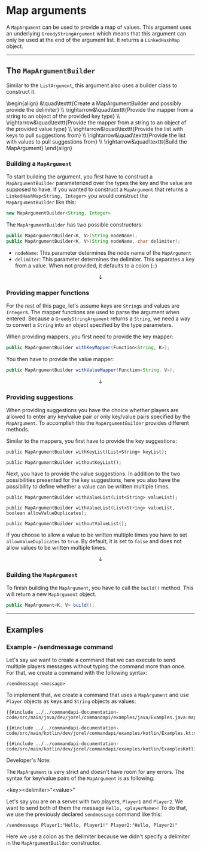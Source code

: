 # Map arguments

A `MapArgument` can be used to provide a map of values. This argument uses an underlying `GreedyStringArgument` which means that this argument can only be used at the end of the argument list.
It returns a `LinkedHashMap` object.

----

## The `MapArgumentBuilder`

Similar to the `ListArgument`, this argument also uses a builder class to construct it.

\begin{align}
&\quad\texttt{Create a MapArgumentBuilder and possibly provide the delimiter} \\\\
\rightarrow&\quad\texttt{Provide the mapper from a string to an object of the provided key type} \\\\
\rightarrow&\quad\texttt{Provide the mapper from a string to an object of the provided value type} \\\\
\rightarrow&\quad\texttt{Provide the list with keys to pull suggestions from} \\\\
\rightarrow&\quad\texttt{Provide the list with values to pull suggestions from} \\\\
\rightarrow&\quad\texttt{Build the MapArgument}
\end{align}

### Building a `MapArgument`

To start building the argument, you first have to construct a `MapArgumentBuilder` parameterized over the types the key and the value are supposed to have.
If you wanted to construct a `MapArgument` that returns a `LinkedHashMap<String, Integer>` you would construct the `MapArgumentBuilder` like this:

```java
new MapArgumentBuilder<String, Integer>
```

The `MapArgumentBuilder` has two possible constructors:

```java
public MapArgumentBuilder<K, V>(String nodeName);
public MapArgumentBuilder<K, V>(String nodeName, char delimiter);
```

- `nodeName`: This parameter determines the node name of the `MapArgument`
- `delimiter`: This parameter determines the delimiter. This separates a key from a value. When not provided, it defaults to a colon (`:`)

$$\downarrow$$

### Providing mapper functions

For the rest of this page, let's assume keys are `String`s and values are `Integer`s. The mapper functions are used to parse the argument when entered. Because a `GreedyStringArgument`
returns a `String`, we need a way to convert a `String` into an object specified by the type parameters.

When providing mappers, you first need to provide the key mapper:

```java
public MapArgumentBuilder withKeyMapper(Function<String, K>);
```

You then have to provide the value mapper:

```java
public MapArgumentBuilder withValueMapper(Function<String, V>);
```

$$\downarrow$$

### Providing suggestions

When providing suggestions you have the choice whether players are allowed to enter any key/value pair or only key/value pairs specified by the `MapArgument`.
To accomplish this the `MapArgumentBuilder` provides different methods.

Similar to the mappers, you first have to provide the key suggestions:

<div class="multi-pre">

```java,Only_certain_keys_(recommended)
public MapArgumentBuilder withKeyList(List<String> keyList);
```

```java,Any_key
public MapArgumentBuilder withoutKeyList();
```

</div>

Next, you have to provide the value suggestions. In addition to the two possibilities presented for the key suggestions, here you also have the possibility to define
whether a value can be written multiple times.

<div class="multi-pre">

```java,Only_certain_values_(recommended)
public MapArgumentBuilder withValueList(List<String> valueList);

public MapArgumentBuilder withValueList(List<String> valueList, boolean allowValueDuplicates);
```

```java,Any_value
public MapArgumentBuilder withoutValueList();
```

</div>

If you choose to allow a value to be written multiple times you have to set `allowValueDuplicates` to `true`. By default, it is set to `false` and
does not allow values to be written multiple times.

$$\downarrow$$

### Building the `MapArgument`

To finish building the `MapArgument`, you have to call the `build()` method. This will return a new `MapArgument` object.

```java
public MapArgument<K, V> build();
```

<div class="example">

----

## Examples

### Example - /sendmessage command

Let's say we want to create a command that we can execute to send multiple players messages without typing the command more than once. For that, we create a command with the following syntax:

```mccmd
/sendmessage <message>
```

To implement that, we create a command that uses a `MapArgument` and use `Player` objects as keys and `String` objects as values:

<div class="multi-pre">

```java,Java
{{#include ../../commandapi-documentation-code/src/main/java/dev/jorel/commandapi/examples/java/Examples.java:mapargument}}
```

```kotlin,Kotlin
{{#include ../../commandapi-documentation-code/src/main/kotlin/dev/jorel/commandapi/examples/kotlin/Examples.kt:mapargument}}
```

```kotlin,Kotlin_DSL
{{#include ../../commandapi-documentation-code/src/main/kotlin/dev/jorel/commandapi/examples/kotlin/ExamplesKotlinDSL.kt:mapargument}}
```

</div>

<div class="warning">

Developer's Note:

The `MapArgument` is very strict and doesn't have room for any errors. The syntax for key/value pairs of the `MapArgument` is as following:

\<key>\<delimiter>"\<value>"

Let's say you are on a server with two players, `Player1` and `Player2`. We want to send both of them the message `Hello, <playerName>!`
To do that, we use the previously declared `sendmessage` command like this:

```mccmd
/sendmessage Player1:"Hello, Player1!" Player2:"Hello, Player2!"
```

Here we use a colon as the delimiter because we didn't specify a delimiter in the `MapArgumentBuilder` constructor.

</div>

</div>
